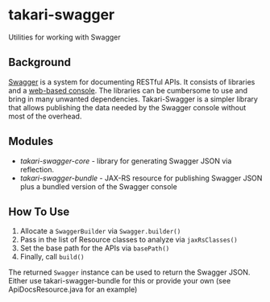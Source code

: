 # takari-swagger

Utilities for working with Swagger

## Background

[Swagger](http://swagger.io/) is a system for documenting RESTful APIs. It consists of libraries and a [web-based console](http://swagger.io/swagger-ui/). The libraries can be cumbersome to use and bring in many unwanted dependencies. Takari-Swagger is a simpler library that allows publishing the data needed by the Swagger console without most of the overhead.

## Modules

* *takari-swagger-core* - library for generating Swagger JSON via reflection. 
* *takari-swagger-bundle* - JAX-RS resource for publishing Swagger JSON plus a bundled version of the Swagger console

## How To Use

1. Allocate a `SwaggerBuilder` via `Swagger.builder()`
2. Pass in the list of Resource classes to analyze via `jaxRsClasses()`
3. Set the base path for the APIs via `basePath()`
4. Finally, call `build()`
 
The returned `Swagger` instance can be used to return the Swagger JSON. Either use takari-swagger-bundle for this or provide your own (see ApiDocsResource.java for an example)
